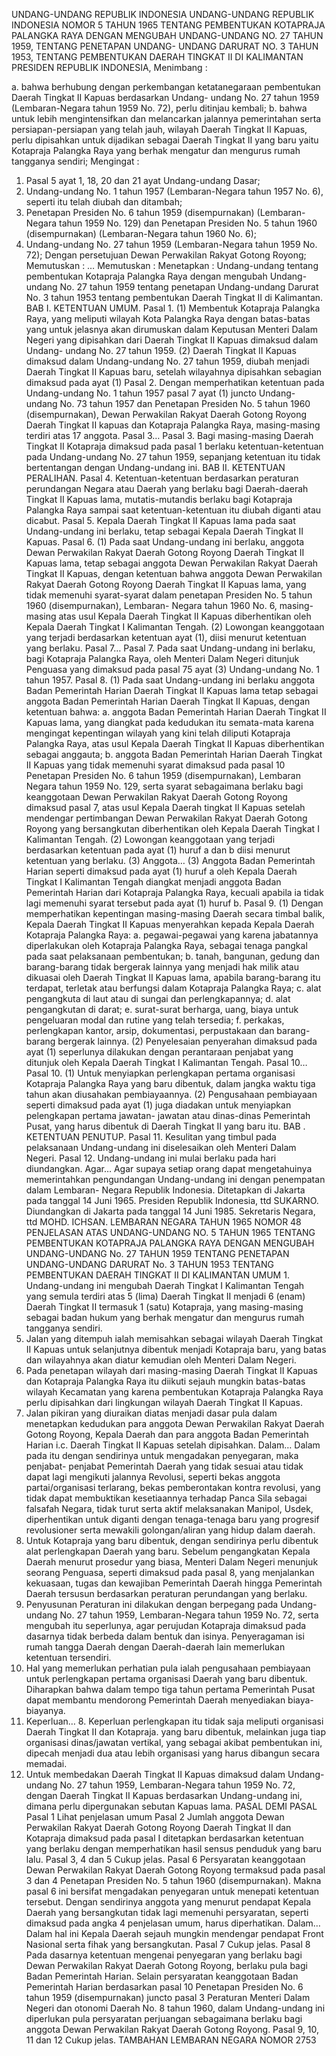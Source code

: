  UNDANG-UNDANG REPUBLIK INDONESIA UNDANG-UNDANG REPUBLIK INDONESIA NOMOR 5 TAHUN 1965 TENTANG PEMBENTUKAN KOTAPRAJA PALANGKA RAYA DENGAN MENGUBAH UNDANG-UNDANG NO. 27 TAHUN 1959, TENTANG PENETAPAN UNDANG- UNDANG DARURAT NO. 3 TAHUN 1953, TENTANG PEMBENTUKAN DAERAH TINGKAT II DI KALIMANTAN PRESIDEN REPUBLIK INDONESIA,
Menimbang :

a. bahwa berhubung dengan perkembangan ketatanegaraan pembentukan Daerah Tingkat II Kapuas berdasarkan Undang- undang No. 27 tahun 1959 (Lembaran-Negara tahun 1959 No. 72), perlu ditinjau kembali;
b. bahwa untuk lebih mengintensifkan dan melancarkan jalannya pemerintahan serta persiapan-persiapan yang telah jauh, wilayah Daerah Tingkat II Kapuas, perlu dipisahkan untuk dijadikan sebagai Daerah Tingkat II yang baru yaitu Kotapraja Palangka Raya yang berhak mengatur dan mengurus rumah tangganya sendiri;
Mengingat :

1. Pasal 5 ayat 1, 18, 20 dan 21 ayat Undang-undang Dasar;
2. Undang-undang No. 1 tahun 1957 (Lembaran-Negara tahun 1957 No.
6), seperti itu telah diubah dan ditambah;
3. Penetapan Presiden No. 6 tahun 1959 (disempurnakan) (Lembaran- Negara tahun 1959 No. 129) dan Penetapan Presiden No. 5 tahun 1960 (disempurnakan) (Lembaran-Negara tahun 1960 No. 6);
4. Undang-undang No. 27 tahun 1959 (Lembaran-Negara tahun 1959 No.
72); Dengan persetujuan Dewan Perwakilan Rakyat Gotong Royong; Memutuskan : … Memutuskan : Menetapkan : Undang-undang tentang pembentukan Kotapraja Palangka Raya dengan mengubah Undang-undang No. 27 tahun 1959 tentang penetapan Undang-undang Darurat No. 3 tahun 1953 tentang pembentukan Daerah Tingkat II di Kalimantan. BAB I. KETENTUAN UMUM. Pasal 1.
(1) Membentuk Kotapraja Palangka Raya, yang meliputi wilayah Kota Palangka Raya dengan batas-batas yang untuk jelasnya akan dirumuskan dalam Keputusan Menteri Dalam Negeri yang dipisahkan dari Daerah Tingkat II Kapuas dimaksud dalam Undang- undang No. 27 tahun 1959.
(2) Daerah Tingkat II Kapuas dimaksud dalam Undang-undang No. 27 tahun 1959, diubah menjadi Daerah Tingkat II Kapuas baru, setelah wilayahnya dipisahkan sebagian dimaksud pada ayat (1) Pasal 2. Dengan memperhatikan ketentuan pada Undang-undang No. 1 tahun 1957 pasal 7 ayat (1) juncto Undang-undang No. 73 tahun 1957 dan Penetapan Presiden No. 5 tahun 1960 (disempurnakan), Dewan Perwakilan Rakyat Daerah Gotong Royong Daerah Tingkat II kapuas dan Kotapraja Palangka Raya, masing-masing terdiri atas 17 anggota. Pasal 3… Pasal 3. Bagi masing-masing Daerah Tingkat II Kotapraja dimaksud pada pasal 1 berlaku ketentuan-ketentuan pada Undang-undang No. 27 tahun 1959, sepanjang ketentuan itu tidak bertentangan dengan Undang-undang ini. BAB II. KETENTUAN PERALIHAN. Pasal 4. Ketentuan-ketentuan berdasarkan peraturan perundangan Negara atau Daerah yang berlaku bagi Daerah-daerah Tingkat II Kapuas lama, mutatis-mutandis berlaku bagi Kotapraja Palangka Raya sampai saat ketentuan-ketentuan itu diubah diganti atau dicabut. Pasal 5. Kepala Daerah Tingkat II Kapuas lama pada saat Undang-undang ini berlaku, tetap sebagai Kepala Daerah Tingkat II Kapuas. Pasal 6.
(1) Pada saat Undang-undang ini berlaku, anggota Dewan Perwakilan Rakyat Daerah Gotong Royong Daerah Tingkat II Kapuas lama, tetap sebagai anggota Dewan Perwakilan Rakyat Daerah Tingkat II Kapuas, dengan ketentuan bahwa anggota Dewan Perwakilan Rakyat Daerah Gotong Royong Daerah Tingkat II Kapuas lama, yang tidak memenuhi syarat-syarat dalam penetapan Presiden No. 5 tahun 1960 (disempurnakan), Lembaran- Negara tahun 1960 No. 6, masing-masing atas usul Kepala Daerah Tingkat II Kapuas diberhentikan oleh Kepala Daerah Tingkat I Kalimantan Tengah.
(2) Lowongan keanggotaan yang terjadi berdasarkan ketentuan ayat (1), diisi menurut ketentuan yang berlaku. Pasal 7… Pasal 7. Pada saat Undang-undang ini berlaku, bagi Kotapraja Palangka Raya, oleh Menteri Dalam Negeri ditunjuk Penguasa yang dimaksud pada pasal 75 ayat (3) Undang-undang No. 1 tahun 1957. Pasal 8.
(1) Pada saat Undang-undang ini berlaku anggota Badan Pemerintah Harian Daerah Tingkat II Kapuas lama tetap sebagai anggota Badan Pemerintah Harian Daerah Tingkat II Kapuas, dengan ketentuan bahwa:
a. anggota Badan Pemerintah Harian Daerah Tingkat II Kapuas lama, yang diangkat pada kedudukan itu semata-mata karena mengingat kepentingan wilayah yang kini telah diliputi Kotapraja Palangka Raya, atas usul Kepala Daerah Tingkat II Kapuas diberhentikan sebagai anggauta;
b. anggota Badan Pemerintah Harian Daerah Tingkat II Kapuas yang tidak memenuhi syarat dimaksud pada pasal 10 Penetapan Presiden No. 6 tahun 1959 (disempurnakan), Lembaran Negara tahun 1959 No. 129, serta syarat sebagaimana berlaku bagi keanggotaan Dewan Perwakilan Rakyat Daerah Gotong Royong dimaksud pasal 7, atas usul Kepala Daerah tingkat II Kapuas setelah mendengar pertimbangan Dewan Perwakilan Rakyat Daerah Gotong Royong yang bersangkutan diberhentikan oleh Kepala Daerah Tingkat I Kalimantan Tengah.
(2) Lowongan keanggotaan yang terjadi berdasarkan ketentuan pada ayat (1) huruf a dan b diisi menurut ketentuan yang berlaku.
(3) Anggota… (3) Anggota Badan Pemerintah Harian seperti dimaksud pada ayat (1) huruf a oleh Kepala Daerah Tingkat I Kalimantan Tengah diangkat menjadi anggota Badan Pemerintah Harian dari Kotapraja Palangka Raya, kecuali apabila ia tidak lagi memenuhi syarat tersebut pada ayat (1) huruf b. Pasal 9.
(1) Dengan memperhatikan kepentingan masing-masing Daerah secara timbal balik, Kepala Daerah Tingkat II Kapuas menyerahkan kepada Kepala Daerah Kotapraja Palangka Raya:
a. pegawai-pegawai yang karena jabatannya diperlakukan oleh Kotapraja Palangka Raya, sebagai tenaga pangkal pada saat pelaksanaan pembentukan;
b. tanah, bangunan, gedung dan barang-barang tidak bergerak lainnya yang menjadi hak milik atau dikuasai oleh Daerah Tingkat II Kapuas lama, apabila barang-barang itu terdapat, terletak atau berfungsi dalam Kotapraja Palangka Raya;
c. alat pengangkuta di laut atau di sungai dan perlengkapannya;
d. alat pengangkutan di darat;
e. surat-surat berharga, uang, biaya untuk pengeluaran modal dan rutine yang telah tersedia;
f. perkakas, perlengkapan kantor, arsip, dokumentasi, perpustakaan dan barang-barang bergerak lainnya.
(2) Penyelesaian penyerahan dimaksud pada ayat (1) seperlunya dilakukan dengan perantaraan penjabat yang ditunjuk oleh Kepala Daerah Tingkat I Kalimantan Tengah. Pasal 10… Pasal 10.
(1) Untuk menyiapkan perlengkapan pertama organisasi Kotapraja Palangka Raya yang baru dibentuk, dalam jangka waktu tiga tahun akan diusahakan pembiayaannya.
(2) Pengusahaan pembiayaan seperti dimaksud pada ayat (1) juga diadakan untuk menyiapkan pelengkapan pertama jawatan- jawatan atau dinas-dinas Pemerintah Pusat, yang harus dibentuk di Daerah Tingkat II yang baru itu. BAB . KETENTUAN PENUTUP. Pasal 11. Kesulitan yang timbul pada pelaksanaan Undang-undang ini diselesaikan oleh Menteri Dalam Negeri. Pasal 12. Undang-undang ini mulai berlaku pada hari diundangkan. Agar… Agar supaya setiap orang dapat mengetahuinya memerintahkan pengundangan Undang-undang ini dengan penempatan dalam Lembaran- Negara Republik Indonesia. Ditetapkan di Jakarta pada tanggal 14 Juni 1965. Presiden Republik Indonesia, ttd SUKARNO. Diundangkan di Jakarta pada tanggal 14 Juni 1985. Sekretaris Negara, ttd MOHD. ICHSAN. LEMBARAN NEGARA TAHUN 1965 NOMOR 48 PENJELASAN ATAS UNDANG-UNDANG NO. 5 TAHUN 1965 TENTANG PEMBENTUKAN KOTAPRAJA PALANGKA RAYA DENGAN MENGUBAH UNDANG-UNDANG No. 27 TAHUN 1959 TENTANG PENETAPAN UNDANG-UNDANG DARURAT No. 3 TAHUN 1953 TENTANG PEMBENTUKAN DAERAH TINGKAT II DI KALIMANTAN UMUM 1. Undang-undang ini mengubah Daerah Tingkat I Kalimantan Tengah yang semula terdiri atas 5 (lima) Daerah Tingkat II menjadi 6 (enam) Daerah Tingkat II termasuk 1 (satu) Kotapraja, yang masing-masing sebagai badan hukum yang berhak mengatur dan mengurus rumah tangganya sendiri.
2. Jalan yang ditempuh ialah memisahkan sebagai wilayah Daerah Tingkat II Kapuas untuk selanjutnya dibentuk menjadi Kotapraja baru, yang batas dan wilayahnya akan diatur kemudian oleh Menteri Dalam Negeri.
3. Pada penetapan wilayah dari masing-masing Daerah Tingkat II Kapuas dan Kotapraja Palangka Raya itu diikuti sejauh mungkin batas-batas wilayah Kecamatan yang karena pembentukan Kotapraja Palangka Raya perlu dipisahkan dari lingkungan wilayah Daerah Tingkat II Kapuas.
4. Jalan pikiran yang diuraikan diatas menjadi dasar pula dalam menetapkan kedudukan para anggota Dewan Perwakilan Rakyat Daerah Gotong Royong, Kepala Daerah dan para anggota Badan Pemerintah Harian i.c. Daerah Tingkat II Kapuas setelah dipisahkan. Dalam… Dalam pada itu dengan sendirinya untuk mengadakan penyegaran, maka penjabat- penjabat Pemerintah Daerah yang tidak sesuai atau tidak dapat lagi mengikuti jalannya Revolusi, seperti bekas anggota partai/organisasi terlarang, bekas pemberontakan kontra revolusi, yang tidak dapat membuktikan kesetiaannya terhadap Panca Sila sebagai falsafah Negara, tidak turut serta aktif melaksanakan Manipol, Usdek, diperhentikan untuk diganti dengan tenaga-tenaga baru yang progresif revolusioner serta mewakili golongan/aliran yang hidup dalam daerah.
5. Untuk Kotapraja yang baru dibentuk, dengan sendirinya perlu dibentuk alat perlengkapan Daerah yang baru. Sebelum pengangkatan Kepala Daerah menurut prosedur yang biasa, Menteri Dalam Negeri menunjuk seorang Penguasa, seperti dimaksud pada pasal 8, yang menjalankan kekuasaan, tugas dan kewajiban Pemerintah Daerah hingga Pemerintah Daerah tersusun berdasarkan peraturan perundangan yang berlaku.
6. Penyusunan Peraturan ini dilakukan dengan berpegang pada Undang-undang No. 27 tahun 1959, Lembaran-Negara tahun 1959 No. 72, serta mengubah itu seperlunya, agar perujudan Kotapraja dimaksud pada dasarnya tidak berbeda dalam bentuk dan isinya. Penyeragaman isi rumah tangga Daerah dengan Daerah-daerah lain memerlukan ketentuan tersendiri.
7. Hal yang memerlukan perhatian pula ialah pengusahaan pembiayaan untuk perlengkapan pertama organisasi Daerah yang baru dibentuk. Diharapkan bahwa dalam tempo tiga tahun pertama Pemerintah Pusat dapat membantu mendorong Pemerintah Daerah menyediakan biaya-biayanya.
8. Keperluan… 8. Keperluan perlengkapan itu tidak saja meliputi organisasi Daerah Tingkat II dan Kotapraja. yang baru dibentuk, melainkan juga tiap organisasi dinas/jawatan vertikal, yang sebagai akibat pembentukan ini, dipecah menjadi dua atau lebih organisasi yang harus dibangun secara memadai.
9. Untuk membedakan Daerah Tingkat II Kapuas dimaksud dalam Undang-undang No. 27 tahun 1959, Lembaran-Negara tahun 1959 No. 72, dengan Daerah Tingkat II Kapuas berdasarkan Undang-undang ini, dimana perlu dipergunakan sebutan Kapuas lama. PASAL DEMI PASAL
Pasal 1
Lihat penjelasan umum
Pasal 2
Jumlah anggota Dewan Perwakilan Rakyat Daerah Gotong Royong Daerah Tingkat II dan Kotapraja dimaksud pada pasal I ditetapkan berdasarkan ketentuan yang berlaku dengan memperhatikan hasil sensus penduduk yang baru lalu. Pasal 3, 4 dan 5 Cukup jelas.
Pasal 6
Persyaratan keanggotaan Dewan Perwakilan Rakyat Daerah Gotong Royong termaksud pada pasal 3 dan 4 Penetapan Presiden No. 5 tahun 1960 (disempurnakan). Makna pasal 6 ini bersifat mengadakan penyegaran untuk menepati ketentuan tersebut. Dengan sendirinya anggota yang menurut pendapat Kepala Daerah yang bersangkutan tidak lagi memenuhi persyaratan, seperti dimaksud pada angka 4 penjelasan umum, harus diperhatikan. Dalam… Dalam hal ini Kepala Daerah sejauh mungkin mendengar pendapat Front Nasional serta fihak yang bersangkutan.
Pasal 7
Cukup jelas.
Pasal 8
Pada dasarnya ketentuan mengenai penyegaran yang berlaku bagi Dewan Perwakilan Rakyat Daerah Gotong Royong, berlaku pula bagi Badan Pemerintah Harian. Selain persyaratan keanggotaan Badan Pemerintah Harian berdasarkan pasal 10 Penetapan Presiden No. 6 tahun 1959 (disempurnakan) juncto pasal 3 Peraturan Menteri Dalam Negeri dan otonomi Daerah No. 8 tahun 1960, dalam Undang-undang ini diperlukan pula persyaratan perjuangan sebagaimana berlaku bagi anggota Dewan Perwakilan Rakyat Daerah Gotong Royong. Pasal 9, 10, 11 dan 12 Cukup jelas. TAMBAHAN LEMBARAN NEGARA NOMOR 2753